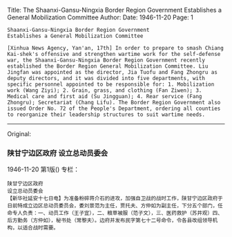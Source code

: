 Title: The Shaanxi-Gansu-Ningxia Border Region Government Establishes a General Mobilization Committee
Author:
Date: 1946-11-20
Page: 1

    Shaanxi-Gansu-Ningxia Border Region Government
    Establishes a General Mobilization Committee

    [Xinhua News Agency, Yan'an, 17th] In order to prepare to smash Chiang Kai-shek's offensive and strengthen wartime work for the self-defense war, the Shaanxi-Gansu-Ningxia Border Region Government recently established the Border Region General Mobilization Committee. Liu Jingfan was appointed as the director, Jia Tuofu and Fang Zhongru as deputy directors, and it was divided into five departments, with specific personnel appointed to be responsible for: 1. Mobilization work (Wang Ziyi); 2. Grain, grass, and clothing (Fan Ziwen); 3. Medical care and first aid (Su Jingguan); 4. Rear service (Fang Zhongru); Secretariat (Chang Lifu). The Border Region Government also issued Order No. 72 of the People's Department, ordering all counties to reorganize their leadership structures to suit wartime needs.



<hr /> 

Original: 


### 陕甘宁边区政府  设立总动员委会

1946-11-20
第1版()
专栏：

    陕甘宁边区政府
    设立总动员委会
    【新华社延安十七日电】为准备粉碎蒋介石的进攻，加强自卫战的战时工作，陕甘宁边区政府于日前特成立边区总动员委员会，委刘景范为主任，贾托夫、方仲如为副主任，下分五个部门，任命专人负责：一、动员工作（王子宜），二、粮草被服（范子文），三、医药救护（苏井观）四、后方勤务（方仲如），秘书处（常黎夫）。边府并发布民字第七十二号命令，令各县改组领导机构，以适合战时需要。
